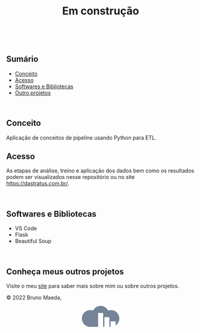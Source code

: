 <h1 align="center">
Em construção<br/><br/>
</h1>

<br/>

## Sumário

- [Conceito](#conceito)
- [Acesso](#acesso)
- [Softwares e Bibliotecas](#softwares-e-bibliotecas)
- [Outro projetos](#conheça-meus-outros-projetos)

<br/>

## Conceito

Aplicação de conceitos de pipeline usando Python para ETL.
<br/>

## Acesso

As etapas de análise, treino e aplicação dos dados bem como os resultados podem ser visualizados nesse repositório ou no site <https://dastratus.com.br/>.

<br/>

## Softwares e Bibliotecas

- VS Code
- Flask
- Beautiful Soup

<br/>

## Conheça meus outros projetos

Visite o meu [site](https://dastratus.com.br/) para saber mais sobre mim ou sobre outros projetos.
<br/>

© 2022 Bruno Maeda,

<p align="center">
    <a href="https://dastratus.com.br/"><img src="https://raw.githubusercontent.com/bmmaeda/imersaods4/master/logo-dastratus-nw.png" align="center" width=100/></a>
</p>
<div align="center">
</div>
